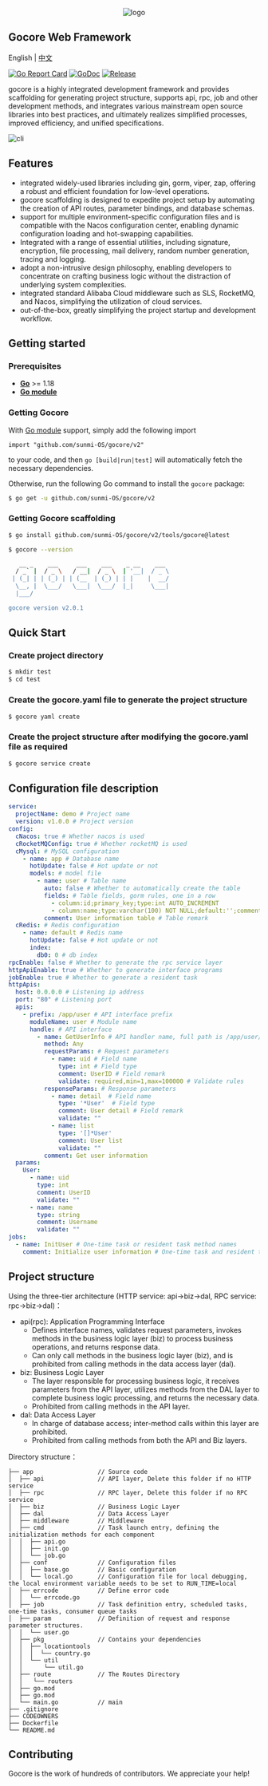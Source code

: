 <div align="center">

![logo](https://file.cdn.sunmi.com/logo.png?x-oss-process=image/resize,h_200)

</div>

Gocore Web Framework
---
English | [中文](README_ZH_CN.md)

[![Go Report Card](https://goreportcard.com/badge/github.com/sunmi-OS/gocore)](https://goreportcard.com/report/github.com/sunmi-OS/gocore)
[![GoDoc](https://godoc.org/github.com/sunmi-OS/gocore/v2?status.svg)](https://pkg.go.dev/github.com/sunmi-OS/gocore/v2)
[![Release](https://img.shields.io/github/v/release/sunmi-OS/gocore.svg?style=flat-square)](https://github.com/sunmi-OS/gocore/releases)

gocore is a highly integrated development framework and provides scaffolding for generating project structure, supports api, rpc, job and other development methods, and integrates various mainstream open source libraries into best practices, and ultimately realizes simplified processes, improved efficiency, and unified specifications.

![cli](https://file.cdn.sunmi.com/gocore_cli.svg)

## Features

- integrated widely-used libraries including gin, gorm, viper, zap, offering a robust and efficient foundation for low-level operations.
- gocore scaffolding is designed to expedite project setup by automating the creation of API routes, parameter bindings, and database schemas.
- support for multiple environment-specific configuration files and is compatible with the Nacos configuration center, enabling dynamic configuration loading and hot-swapping capabilities.
- Integrated with a range of essential utilities, including signature, encryption, file processing, mail delivery, random number generation, tracing and logging.
- adopt a non-intrusive design philosophy, enabling developers to concentrate on crafting business logic without the distraction of underlying system complexities.
- integrated standard Alibaba Cloud middleware such as SLS, RocketMQ, and Nacos, simplifying the utilization of cloud services.
- out-of-the-box, greatly simplifying the project startup and development workflow.

## Getting started

### Prerequisites

- **[Go](https://go.dev/)** >= 1.18
- **[Go module](https://github.com/golang/go/wiki/Modules)**


### Getting Gocore

With [Go module](https://github.com/golang/go/wiki/Modules) support, simply add the following import

```
import "github.com/sunmi-OS/gocore/v2"
```

to your code, and then `go [build|run|test]` will automatically fetch the necessary dependencies.

Otherwise, run the following Go command to install the `gocore` package:

```sh
$ go get -u github.com/sunmi-OS/gocore/v2
```

### Getting Gocore scaffolding

```sh
$ go install github.com/sunmi-OS/gocore/v2/tools/gocore@latest

$ gocore --version

   __ _    ___     ___    ___    _ __    ___
  / _` |  / _ \   / __|  / _ \  | '__|  / _ \
 | (_| | | (_) | | (__  | (_) | | |    |  __/
  \__, |  \___/   \___|  \___/  |_|     \___|
  |___/

gocore version v2.0.1
```

## Quick Start

### Create project directory

```sh
$ mkdir test
$ cd test
````

### Create the gocore.yaml file to generate the project structure

```sh
$ gocore yaml create 
```

### Create the project structure after modifying the gocore.yaml file as required

```sh
$ gocore service create 
```

## Configuration file description


```yaml
service:
  projectName: demo # Project name
  version: v1.0.0 # Project version
config:
  cNacos: true # Whether nacos is used
  cRocketMQConfig: true # Whether rocketMQ is used
  cMysql: # MySQL configuration
    - name: app # Database name
      hotUpdate: false # Hot update or not
      models: # model file
        - name: user # Table name
          auto: false # Whether to automatically create the table
          fields: # Table fields, gorm rules, one in a row
            - column:id;primary_key;type:int AUTO_INCREMENT
            - column:name;type:varchar(100) NOT NULL;default:'';comment:'User name';unique_index
          comment: User information table # Table remark
  cRedis: # Redis configuration
    - name: default # Redis name
      hotUpdate: false # Hot update or not
      index:
        db0: 0 # db index
rpcEnable: false # Whether to generate the rpc service layer
httpApiEnable: true # Whether to generate interface programs
jobEnable: true # Whether to generate a resident task
httpApis:
  host: 0.0.0.0 # Listening ip address
  port: "80" # Listening port
  apis:
    - prefix: /app/user # API interface prefix
      moduleName: user # Module name
      handle: # API interface
        - name: GetUserInfo # API handler name, full path is /app/user/GetUserInfo
          method: Any
          requestParams: # Request parameters
            - name: uid # Field name
              type: int # Field type
              comment: UserID # Field remark
              validate: required,min=1,max=100000 # Validate rules
          responseParams: # Response parameters
            - name: detail  # Field name
              type: '*User'  # Field type
              comment: User detail # Field remark
              validate: ""
            - name: list
              type: '[]*User'
              comment: User list
              validate: ""
          comment: Get user information
  params:
    User:
      - name: uid
        type: int
        comment: UserID
        validate: ""
      - name: name
        type: string
        comment: Username
        validate: ""
jobs:
  - name: InitUser # One-time task or resident task method names
    comment: Initialize user information # One-time task and resident task remark
```

## Project structure

Using the three-tier architecture (HTTP service: api->biz->dal, RPC service: rpc->biz->dal)：

- api(rpc): Application Programming Interface
  - Defines interface names, validates request parameters, invokes methods in the business logic layer (biz) to process business operations, and returns response data.
  - Can only call methods in the business logic layer (biz), and is prohibited from calling methods in the data access layer (dal).
- biz: Business Logic Layer
  - The layer responsible for processing business logic, it receives parameters from the API layer, utilizes methods from the DAL layer to complete business logic processing, and returns the necessary data.
  - Prohibited from calling methods in the API layer.
- dal: Data Access Layer
  - In charge of database access; inter-method calls within this layer are prohibited.
  - Prohibited from calling methods from both the API and Biz layers.

Directory structure：

```
├── app                  // Source code
│  ├── api               // API layer, Delete this folder if no HTTP service
│  ├── rpc               // RPC layer, Delete this folder if no RPC service
│  ├── biz               // Business Logic Layer
│  ├── dal               // Data Access Layer
│  ├── middleware        // Middleware
│  ├── cmd               // Task launch entry, defining the initialization methods for each component
│  │  ├── api.go
│  │  ├── init.go
│  │  └── job.go
│  ├── conf              // Configuration files
│  │  ├── base.go        // Basic configuration
│  │  └── local.go       // Configuration file for local debugging, the local environment variable needs to be set to RUN_TIME=local
│  ├── errcode           // Define error code
│  │  └── errcode.go
│  ├── job               // Task definition entry, scheduled tasks, one-time tasks, consumer queue tasks
│  ├── param             // Definition of request and response parameter structures.
│  │  └── user.go
│  ├── pkg               // Contains your dependencies
│  │  ├── locationtools  
│  │  │  └── country.go
│  │  └── util          
│  │      └── util.go
│  ├── route             // The Routes Directory
│  │   └── routers
│  ├── go.mod
│  ├── go.mod
│  └── main.go           // main
├── .gitignore
├── CODEOWNERS       
├── Dockerfile
└── README.md
```

## Contributing

Gocore is the work of hundreds of contributors. We appreciate your help!